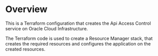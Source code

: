 # Overview
This is a Terraform configuration that creates the Api Access Control service on Oracle Cloud Infrastructure.

The Terraform code is used to create a Resource Manager stack, that creates the required resources and configures the application on the created resources.
